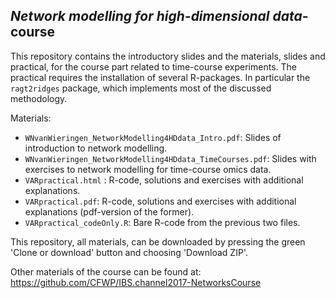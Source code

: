 ## *Network modelling for high-dimensional data*-course
This repository contains the introductory slides and the materials, slides and practical, for the course part related to time-course experiments. The practical requires the installation of several R-packages. In particular the ```ragt2ridges``` package, which implements most of the discussed methodology.

Materials:

  * ```WNvanWieringen_NetworkModelling4HDdata_Intro.pdf```: Slides of introduction to network modelling.
  * ```WNvanWieringen_NetworkModelling4HDdata_TimeCourses.pdf```: Slides with exercises to network modelling for time-course omics data.
  * ```VARpractical.html``` : R-code, solutions and exercises with additional explanations.
  * ```VARpractical.pdf```: R-code, solutions and exercises with additional explanations (pdf-version of the former).
  * ```VARpractical_codeOnly.R```: Bare R-code from the previous two files.

This repository, all materials, can be downloaded by pressing the green 'Clone or download' button and choosing 'Download ZIP'.

Other materials of the course can be found at: https://github.com/CFWP/IBS.channel2017-NetworksCourse

